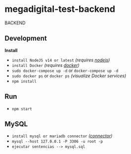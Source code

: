 # megadigital-test-backend
BACKEND

## Development
**Install**
- `install NodeJS v14 or latest` *(requires [nodejs](https://nodejs.org/es/))*
- `install Docker` *(requires [docker](https://www.docker.com/get-started))*
- `sudo docker-compose up -d` or `docker-compose up -d`
- `sudo docker ps` or `docker ps` *(visualize Docker services)*
- `npm install`

## Run
- `npm start`

## MySQL
- `install mysql or mariadb connector` *([connector](https://mariadb.com/kb/es/acerca-de-mariadb-connectorj/))*
- `mysql --host 127.0.0.1 -P 3306 -u root -p`
- `ejecutar sentencias --> mysql.sql`